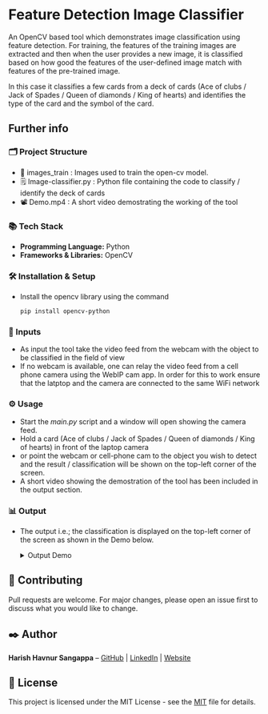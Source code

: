 # Feature Detection Image Classifier

An OpenCV based tool which demonstrates image classification using feature detection. For training, the features of the training images are extracted and then when the user provides a new image, it is classified based on how good the features of the user-defined image match with features of the pre-trained image.

In this case it classifies a few cards from a deck of cards (Ace of clubs / Jack of Spades / Queen of diamonds / King of hearts) and identifies the type of the card and the symbol of the card.

## Further info
### 🗂️ Project Structure
- 📂 images_train : Images used to train the open-cv model.
- 🗒️ Image-classifier.py : Python file containing the code to classify / identify the deck of cards
- 📽️ Demo.mp4 : A short video demostrating the working of the tool

### 📚 Tech Stack
- **Programming Language:** Python
- **Frameworks & Libraries:** OpenCV

### 🛠️ Installation & Setup
- Install the opencv library using the command 

    ```bash
    pip install opencv-python
    ```

### 📝 Inputs
- As input the tool take the video feed from the webcam with the object to be classified in the field of view
- If no webcam is available, one can relay the video feed from a cell phone camera using the WebIP cam app. In order for this to work ensure that the latptop and the camera are connected to the same WiFi network

### ⚙️ Usage
- Start the *main.py* script and a window will open showing the camera feed.
- Hold a card (Ace of clubs / Jack of Spades / Queen of diamonds / King of hearts) in front of the laptop camera 
- or point the webcam or cell-phone cam to the object you wish to detect and the result / classification will be shown on the top-left corner of the screen. 
- A short video showing the demostration of the tool has been included in the output section.

### 📊 Output
- The output i.e.; the classification is displayed on the top-left corner of the screen as shown in the Demo below.
    
    <details>
        <summary>Output Demo</summary>
        <br>
        <img src="Demo.gif" width="300" height="450" alt="Demo GIF">
    </details>

## 🤝 Contributing
Pull requests are welcome. For major changes, please open an issue first to discuss what you would like to change.

## ✒️ Author
**Harish Havnur Sangappa** – [GitHub](https://github.com/hhavnursangappa) | [LinkedIn](https://linkedin.com/in/harish-havnur-sangappa) | [Website](https://digitalresume-j4ae.onrender.com)

## 📜 License
This project is licensed under the MIT License - see the [MIT](https://choosealicense.com/licenses/mit/) file for details.

